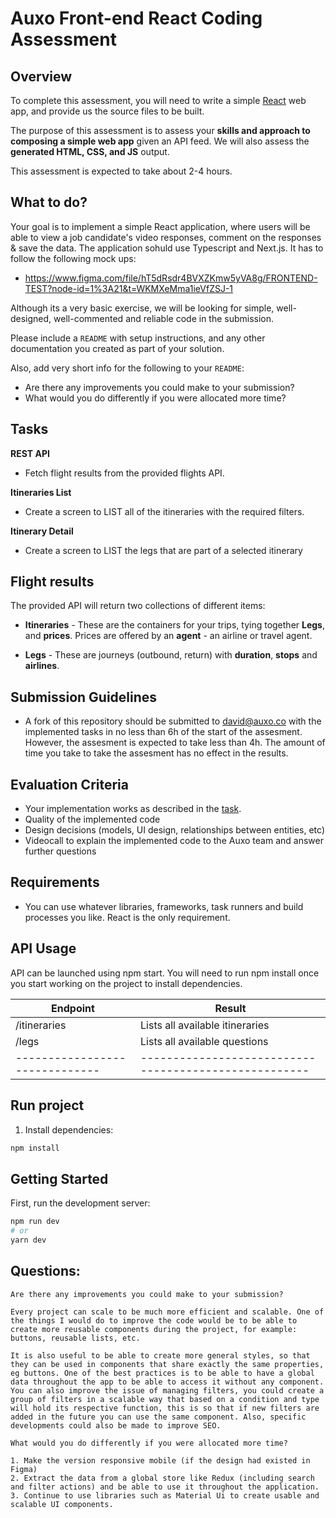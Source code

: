 # Auxo Front-end React Coding Assessment

## Overview

To complete this assessment, you will need to write a simple [React](https://facebook.github.io/react/) web app, and provide us the source files to be built.

The purpose of this assessment is to assess your **skills and approach to composing a simple web app** given an API feed. We will also assess the **generated HTML, CSS, and JS** output.

This assessment is expected to take about 2-4 hours.

## What to do?

Your goal is to implement a simple React application, where users will be able to view a job candidate's video responses, comment on the responses & save the data. The application sohuld use Typescript and Next.js. It has to follow the following mock ups:

- https://www.figma.com/file/hT5dRsdr4BVXZKmw5yVA8g/FRONTEND-TEST?node-id=1%3A21&t=WKMXeMma1ieVfZSJ-1

Although its a very basic exercise, we will be looking for simple, well-designed, well-commented and reliable code in the submission.

Please include a `README` with setup instructions, and any other documentation you created as part of your solution.

Also, add very short info for the following to your `README`:

- Are there any improvements you could make to your submission?
- What would you do differently if you were allocated more time?

## Tasks

**REST API**

- Fetch flight results from the provided flights API.

**Itineraries List**

- Create a screen to LIST all of the itineraries with the required filters.

**Itinerary Detail**

- Create a screen to LIST the legs that are part of a selected itinerary

## Flight results

The provided API will return two collections of different items:

- **Itineraries** - These are the containers for your trips, tying together **Legs**, and **prices**. Prices are offered by an **agent** - an airline or travel agent.

- **Legs** - These are journeys (outbound, return) with **duration**, **stops** and **airlines**.

## Submission Guidelines

- A fork of this repository should be submitted to david@auxo.co with the implemented tasks in no less than 6h of the start of the assesment. However, the assesment is expected to take less than 4h. The amount of time you take to take the assesment has no effect in the results.

## Evaluation Criteria

- Your implementation works as described in the [task](#task).
- Quality of the implemented code
- Design decisions (models, UI design, relationships between entities, etc)
- Videocall to explain the implemented code to the Auxo team and answer further questions

## Requirements

- You can use whatever libraries, frameworks, task runners and build processes you like. React is the only requirement.

## API Usage

API can be launched using npm start. You will need to run npm install once you start working on the project to install dependencies.

| Endpoint                       | Result                                                |
| ------------------------------ | ----------------------------------------------------- |
| /itineraries                   | Lists all available itineraries                       |
| /legs                          | Lists all available questions                         |
| ------------------------------ | ----------------------------------------------------- |

## Run project

1. Install dependencies:

```bash
npm install
```

## Getting Started

First, run the development server:

```bash
npm run dev
# or
yarn dev
```

## Questions:

    Are there any improvements you could make to your submission?
    
    Every project can scale to be much more efficient and scalable. One of the things I would do to improve the code would be to be able to create more reusable components during the project, for example: buttons, reusable lists, etc.

    It is also useful to be able to create more general styles, so that they can be used in components that share exactly the same properties, eg buttons. One of the best practices is to be able to have a global data throughout the app to be able to access it without any component. You can also improve the issue of managing filters, you could create a group of filters in a scalable way that based on a condition and type will hold its respective function, this is so that if new filters are added in the future you can use the same component. Also, specific developments could also be made to improve SEO.

    What would you do differently if you were allocated more time?

    1. Make the version responsive mobile (if the design had existed in Figma)
    2. Extract the data from a global store like Redux (including search and filter actions) and be able to use it throughout the application.
    3. Continue to use libraries such as Material Ui to create usable and scalable UI components.
